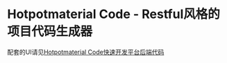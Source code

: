 ﻿# Hotpotmaterial Code - Restful风格的项目代码生成器
 
 配套的UI请见[Hotpotmaterial Code快速开发平台后端代码](https://github.com/hotpot-team/code-frontend)

